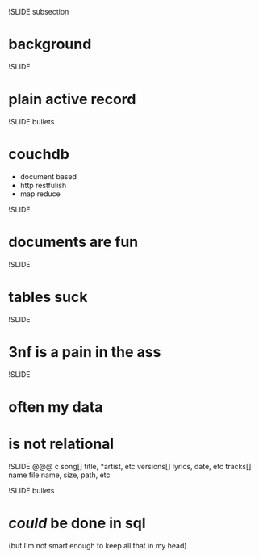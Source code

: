 !SLIDE subsection
# background

!SLIDE
# plain active record

!SLIDE bullets
# couchdb
* document based
* http restfulish
* map reduce

!SLIDE
# documents are fun

!SLIDE
# tables suck

!SLIDE
# 3nf is a pain in the ass

!SLIDE
# often my data
# is not relational

!SLIDE
    @@@ c
    song[]
      title, *artist, etc
      versions[]
        lyrics, date, etc
        tracks[]
          name
          file
            name, size, path, etc

!SLIDE bullets
# _could_ be done in sql
(but I'm not smart enough to keep all that in my head)

